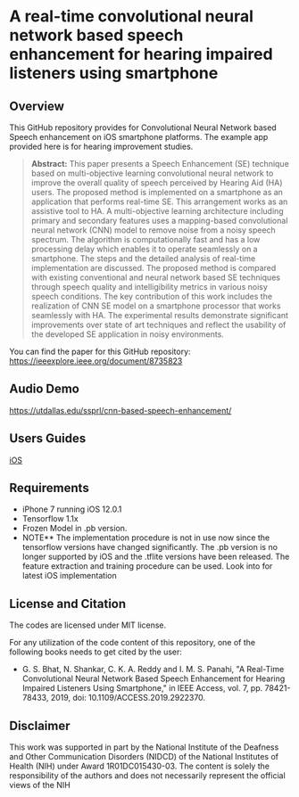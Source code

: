 # A real-time convolutional neural network based speech enhancement for hearing impaired listeners using smartphone 

## Overview
This GitHub repository provides for Convolutional Neural Network based Speech enhancement on iOS smartphone platforms. The example app provided here is for hearing improvement studies. 

> **Abstract:** This paper presents a Speech Enhancement (SE) technique based on multi-objective learning convolutional neural network to improve the overall quality of speech perceived by Hearing Aid (HA) users. The proposed method is implemented on a smartphone as an application that performs real-time SE. This arrangement works as an assistive tool to HA. A multi-objective learning architecture including primary and secondary features uses a mapping-based convolutional neural network (CNN) model to remove noise from a noisy speech spectrum. The algorithm is computationally fast and has a low processing delay which enables it to operate seamlessly on a smartphone. The steps and the detailed analysis of real-time implementation are discussed. The proposed method is compared with existing conventional and neural network based SE techniques through speech quality and intelligibility metrics in various noisy speech conditions. The key contribution of this work includes the realization of CNN SE model on a smartphone processor that works seamlessly with HA. The experimental results demonstrate significant improvements over state of art techniques and reflect the usability of the developed SE application in noisy environments.


You can find the paper for this GitHub repository: https://ieeexplore.ieee.org/document/8735823

## Audio Demo
https://utdallas.edu/ssprl/cnn-based-speech-enhancement/

## Users Guides

[iOS](https://github.com/ssprl/Real-time-convolutional-neural-network-based-speech-enhancement/blob/master/User%20Guide-%20iOS%20CNN_SE%20final.pdf)

## Requirements 
- iPhone 7 running iOS 12.0.1
- Tensorflow 1.1x
- Frozen Model in .pb version.
- NOTE** The implementation procedure is not in use now since the tensorflow versions have changed significantly. The .pb version is no longer supported by iOS and the .tflite versions have been released. The feature extraction and training procedure can be used. Look into  for latest iOS implementation 

## License and Citation
The codes are licensed under MIT license.

For any utilization of the code content of this repository, one of the following books needs to get cited by the user:

- G. S. Bhat, N. Shankar, C. K. A. Reddy and I. M. S. Panahi, "A Real-Time Convolutional Neural Network Based Speech Enhancement for Hearing Impaired Listeners Using Smartphone," in IEEE Access, vol. 7, pp. 78421-78433, 2019, doi: 10.1109/ACCESS.2019.2922370.

## Disclaimer
This work was supported in part by the National Institute of the Deafness and Other Communication Disorders (NIDCD) of the National Institutes of Health (NIH) under Award 1R01DC015430-03. The content is solely the responsibility of the authors and does not necessarily represent the official views of the NIH
